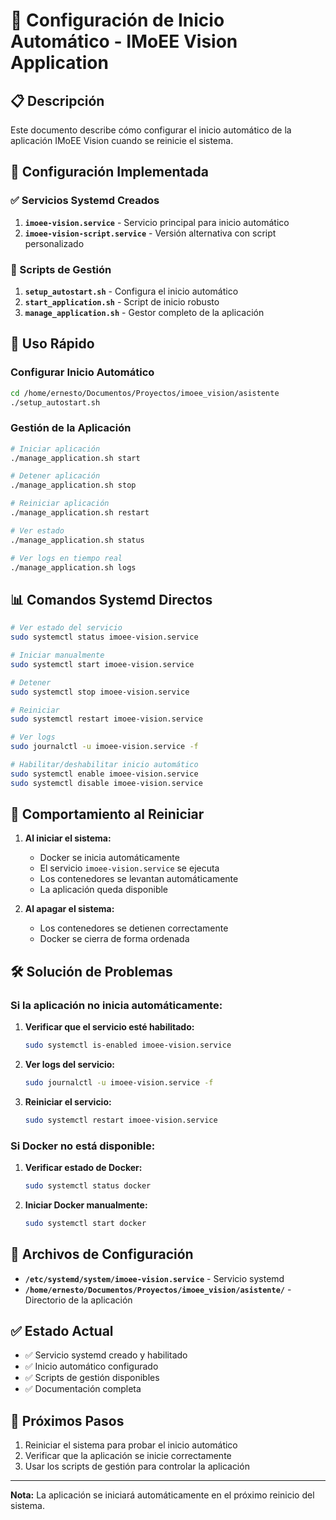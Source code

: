 # 🚀 Configuración de Inicio Automático - IMoEE Vision Application

## 📋 Descripción

Este documento describe cómo configurar el inicio automático de la aplicación IMoEE Vision cuando se reinicie el sistema.

## 🔧 Configuración Implementada

### ✅ Servicios Systemd Creados

1. **`imoee-vision.service`** - Servicio principal para inicio automático
2. **`imoee-vision-script.service`** - Versión alternativa con script personalizado

### 📁 Scripts de Gestión

1. **`setup_autostart.sh`** - Configura el inicio automático
2. **`start_application.sh`** - Script de inicio robusto
3. **`manage_application.sh`** - Gestor completo de la aplicación

## 🚀 Uso Rápido

### Configurar Inicio Automático
```bash
cd /home/ernesto/Documentos/Proyectos/imoee_vision/asistente
./setup_autostart.sh
```

### Gestión de la Aplicación
```bash
# Iniciar aplicación
./manage_application.sh start

# Detener aplicación
./manage_application.sh stop

# Reiniciar aplicación
./manage_application.sh restart

# Ver estado
./manage_application.sh status

# Ver logs en tiempo real
./manage_application.sh logs
```

## 📊 Comandos Systemd Directos

```bash
# Ver estado del servicio
sudo systemctl status imoee-vision.service

# Iniciar manualmente
sudo systemctl start imoee-vision.service

# Detener
sudo systemctl stop imoee-vision.service

# Reiniciar
sudo systemctl restart imoee-vision.service

# Ver logs
sudo journalctl -u imoee-vision.service -f

# Habilitar/deshabilitar inicio automático
sudo systemctl enable imoee-vision.service
sudo systemctl disable imoee-vision.service
```

## 🔄 Comportamiento al Reiniciar

1. **Al iniciar el sistema:**
   - Docker se inicia automáticamente
   - El servicio `imoee-vision.service` se ejecuta
   - Los contenedores se levantan automáticamente
   - La aplicación queda disponible

2. **Al apagar el sistema:**
   - Los contenedores se detienen correctamente
   - Docker se cierra de forma ordenada

## 🛠️ Solución de Problemas

### Si la aplicación no inicia automáticamente:

1. **Verificar que el servicio esté habilitado:**
   ```bash
   sudo systemctl is-enabled imoee-vision.service
   ```

2. **Ver logs del servicio:**
   ```bash
   sudo journalctl -u imoee-vision.service -f
   ```

3. **Reiniciar el servicio:**
   ```bash
   sudo systemctl restart imoee-vision.service
   ```

### Si Docker no está disponible:

1. **Verificar estado de Docker:**
   ```bash
   sudo systemctl status docker
   ```

2. **Iniciar Docker manualmente:**
   ```bash
   sudo systemctl start docker
   ```

## 📝 Archivos de Configuración

- **`/etc/systemd/system/imoee-vision.service`** - Servicio systemd
- **`/home/ernesto/Documentos/Proyectos/imoee_vision/asistente/`** - Directorio de la aplicación

## ✅ Estado Actual

- ✅ Servicio systemd creado y habilitado
- ✅ Inicio automático configurado
- ✅ Scripts de gestión disponibles
- ✅ Documentación completa

## 🎯 Próximos Pasos

1. Reiniciar el sistema para probar el inicio automático
2. Verificar que la aplicación se inicie correctamente
3. Usar los scripts de gestión para controlar la aplicación

---

**Nota:** La aplicación se iniciará automáticamente en el próximo reinicio del sistema.
